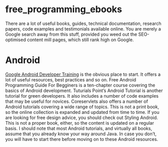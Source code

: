 # free_programming_ebooks
There are a lot of useful books, guides, technical documentation, research papers, code examples and testimonials available online. You are merely a Google search away from this stuff, provided you weed out the SEO-optimised content mill pages, which still rank high on Google.
# Android
[Google Android Developer Training](https://developer.android.com/guide) is the obvious place to start. It offers a lot of useful resources, best practices and so on.
Free Android Programming Guide For Begginers is a ten-chapter course covering the basics of Android development.
Tuturials Point’s Android Tutorial is another tutorial for green developers. It also includes a number of code examples that may be useful for novices.
Coreservlets also offers a number of Android tutorials covering a wide range of topics. This is not a print book, so the online collection is expanded and updated from time to time.
If you are looking for free design advice, you should check out Styling Android. This is not a proper book, either, so the content is updated on a regular basis.
I should note that most Android tutorials, and virtually all books, assume that you already know your way around Java. In case you don’t, you will have to start there before moving on to these Android resources.
